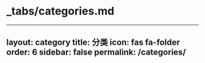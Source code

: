 # _tabs/categories.md
---
layout: category
title: 分类
icon: fas fa-folder
order: 6
sidebar: false
permalink: /categories/
---
